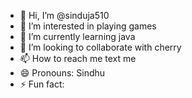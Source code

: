 - 👋 Hi, I’m @sinduja510
- 👀 I’m interested in playing games
- 🌱 I’m currently learning java
- 💞️ I’m looking to collaborate with cherry
- 📫 How to reach me text me
- 😄 Pronouns: Sindhu
- ⚡ Fun fact: 

<!---
sinduja510/sinduja510 is a ✨ special ✨ repository because its `README.md` (this file) appears on your GitHub profile.
You can click the Preview link to take a look at your changes.
--->
